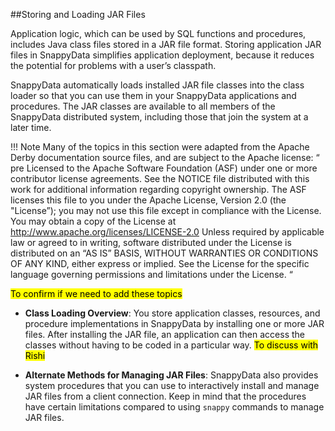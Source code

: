 ##Storing and Loading JAR Files 

Application logic, which can be used by SQL functions and procedures, includes Java class files stored in a JAR file format. Storing application JAR files in SnappyData simplifies application deployment, because it reduces the potential for problems with a user’s classpath.

SnappyData automatically loads installed JAR file classes into the class loader so that you can use them in your SnappyData applications and procedures. The JAR classes are available to all members of the SnappyData distributed system, including those that join the system at a later time.

!!! Note
	Many of the topics in this section were adapted from the Apache Derby documentation source files, and are subject to the Apache license: “ pre Licensed to the Apache Software Foundation (ASF) under one or more contributor license agreements. See the NOTICE file distributed with this work for additional information regarding copyright ownership. The ASF licenses this file to you under the Apache License, Version 2.0 (the "License”); you may not use this file except in compliance with the License. You may obtain a copy of the License at http://www.apache.org/licenses/LICENSE-2.0 Unless required by applicable law or agreed to in writing, software distributed under the License is distributed on an “AS IS” BASIS, WITHOUT WARRANTIES OR CONDITIONS OF ANY KIND, either express or implied. See the License for the specific language governing permissions and limitations under the License. “

<mark>To confirm if we need to add these topics </mark>

* **Class Loading Overview**: You store application classes, resources, and procedure implementations in SnappyData by installing one or more JAR files. After installing the JAR file, an application can then access the classes without having to be coded in a particular way. <mark>To discuss with Rishi </mark>

* **Alternate Methods for Managing JAR Files**: SnappyData also provides system procedures that you can use to interactively install and manage JAR files from a client connection. Keep in mind that the procedures have certain limitations compared to using `snappy` commands to manage JAR files.
